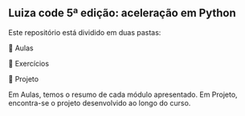 
<h2 align='left'> Luiza code 5ª edição: aceleração em Python </h2>
<p>Este repositório está dividido em duas pastas:</p>
<p>💙 Aulas</p>
<p>💙 Exercícios</p>
<p>💙 Projeto</p>
<p>Em Aulas, temos o resumo de cada módulo apresentado. Em Projeto, encontra-se o projeto desenvolvido ao longo do curso.</p>

